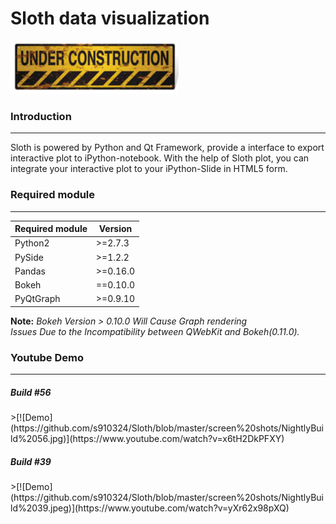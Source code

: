 # Sloth data visualization
![under-construction](https://github.com/s910324/Sloth/blob/master/screen%20shots/under-construction.jpg?raw=true "under-construction")
### Introduction
------
  Sloth is powered by Python and Qt Framework, provide a interface to export interactive plot to iPython-notebook. With the help of Sloth plot, you can integrate your interactive plot to your iPython-Slide in HTML5 form.


### Required module
------

|Required module|Version|
|---|---|
|Python2|>=2.7.3|
|PySide|>=1.2.2|
|Pandas|>=0.16.0|
|Bokeh| ==0.10.0|
|PyQtGraph| >=0.9.10|

**Note:**
*Bokeh Version > 0.10.0 Will Cause Graph rendering<br>
Issues Due to the Incompatibility between QWebKit and Bokeh(0.11.0).*


### Youtube Demo
-----
<h5>Build #56</h5>
>[![Demo](https://github.com/s910324/Sloth/blob/master/screen%20shots/NightlyBuild%2056.jpg)](https://www.youtube.com/watch?v=x6tH2DkPFXY)

<h5>Build #39</h5>
>[![Demo](https://github.com/s910324/Sloth/blob/master/screen%20shots/NightlyBuild%2039.jpeg)](https://www.youtube.com/watch?v=yXr62x98pXQ)
